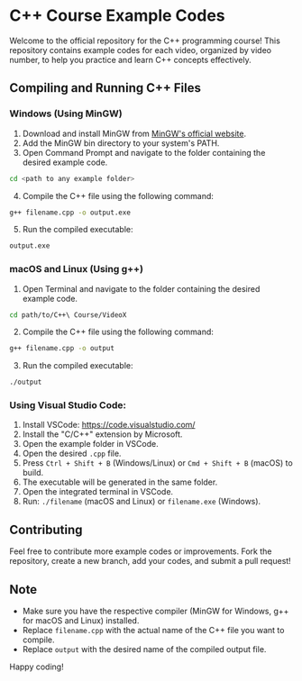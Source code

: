 # C++ Course Example Codes

Welcome to the official repository for the C++ programming course! This repository contains example codes for each video, organized by video number, to help you practice and learn C++ concepts effectively.

## Compiling and Running C++ Files

### Windows (Using MinGW)

1. Download and install MinGW from [MinGW's official website](http://www.mingw.org/).
2. Add the MinGW bin directory to your system's PATH.
3. Open Command Prompt and navigate to the folder containing the desired example code.

```bash
cd <path to any example folder>
```

4. Compile the C++ file using the following command:

```bash
g++ filename.cpp -o output.exe
```

5. Run the compiled executable:

```bash
output.exe
```

### macOS and Linux (Using g++)

1. Open Terminal and navigate to the folder containing the desired example code.

```bash
cd path/to/C++\ Course/VideoX
```

2. Compile the C++ file using the following command:

```bash
g++ filename.cpp -o output
```

3. Run the compiled executable:

```bash
./output
```

### Using Visual Studio Code:

1. Install VSCode: https://code.visualstudio.com/
2. Install the "C/C++" extension by Microsoft.
3. Open the example folder in VSCode.
4. Open the desired `.cpp` file.
5. Press `Ctrl + Shift + B` (Windows/Linux) or `Cmd + Shift + B` (macOS) to build.
6. The executable will be generated in the same folder.
7. Open the integrated terminal in VSCode.
8. Run: `./filename` (macOS and Linux) or `filename.exe` (Windows).

## Contributing

Feel free to contribute more example codes or improvements. Fork the repository, create a new branch, add your codes, and submit a pull request!

## Note

- Make sure you have the respective compiler (MinGW for Windows, g++ for macOS and Linux) installed.
- Replace `filename.cpp` with the actual name of the C++ file you want to compile.
- Replace `output` with the desired name of the compiled output file.

Happy coding!